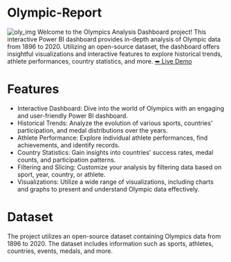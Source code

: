 # Olympic-Report
![oly_img](https://github.com/user-attachments/assets/88bb9162-96d7-4f42-90cf-f68f70529bec)
Welcome to the Olympics Analysis Dashboard project! This interactive Power BI dashboard provides in-depth analysis of Olympic data from 1896 to 2020. Utilizing an open-source dataset, the dashboard offers insightful visualizations and interactive features to explore historical trends, athlete performances, country statistics, and more.
[➥ Live Demo](https://app.powerbi.com/view?r=eyJrIjoiZTk0NTgzZjEtMzE2MS00NWUyLWIzZGMtNjFkOTkyN2JiZDVlIiwidCI6IjNjYWNjYzA2LTY3ZmEtNDdjZS05YzVhLTIyNDM2OWUxNzZlMyJ9)
# Features
- Interactive Dashboard: Dive into the world of Olympics with an engaging and user-friendly Power BI dashboard.
- Historical Trends: Analyze the evolution of various sports, countries' participation, and medal distributions over the years.
- Athlete Performance: Explore individual athlete performances, find achievements, and identify records.
- Country Statistics: Gain insights into countries' success rates, medal counts, and participation patterns.
- Filtering and Slicing: Customize your analysis by filtering data based on sport, year, country, or athlete.
- Visualizations: Utilize a wide range of visualizations, including charts and graphs to present and understand Olympic data effectively.
# Dataset
The project utilizes an open-source dataset containing Olympics data from 1896 to 2020. The dataset includes information such as sports, athletes, countries, events, medals, and more.
